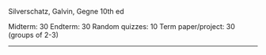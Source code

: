 
Silverschatz, Galvin, Gegne 10th ed

Midterm: 30
Endterm: 30
Random quizzes: 10
Term paper/project: 30 (groups of 2-3)

---


